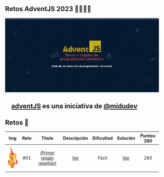 ## Retos AdventJS 2023 🌟✨🎅🎄

![adventJsPortada](./Assets/Portada.jpg)

## <img src="https://adventjs.dev/android-icon-192x192.png" width="15" height="15" /> [adventJS](https://adventjs.dev/es) es una iniciativa de [@midudev](https://midu.dev/)

## Retos 🎯

|                              Img                              | Reto |                                Título                                 |        Descripción         | Dificultad |         Solución          | Puntos: 260 |
| :-----------------------------------------------------------: | :--: | :-------------------------------------------------------------------: | :------------------------: | :--------: | :-----------------------: | :---------: |
| <img src="./Assets/Retos_PNG/1.png" width="80" height="80" /> | #01  | [¡Primer regalo repetido!](https://adventjs.dev/es/challenges/2023/1) | [Ver](./Reto_01/README.md) |   Fácil    | [Ver](./Reto_01/index.js) |     260     |
